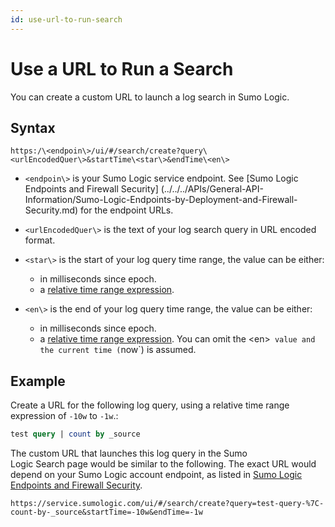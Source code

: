 ```yaml
---
id: use-url-to-run-search
---
```


# Use a URL to Run a Search

You can create a custom URL to launch a log search in Sumo Logic.

## Syntax

```
https:/\<endpoin\>/ui/#/search/create?query\<urlEncodedQuer\>&startTime\<star\>&endTime\<en\>
```

* `<endpoin\>` is your Sumo Logic service endpoint. See [Sumo Logic Endpoints and Firewall Security] (../../../APIs/General-API-Information/Sumo-Logic-Endpoints-by-Deployment-and-Firewall-Security.md) for the endpoint URLs.
* `<urlEncodedQuer\>` is the text of your log search query in URL encoded format.
* `<star\>` is the start of your log query time range, the value can be either:

    * in milliseconds since epoch.
    * a [relative time range
        expression](../Search-Basics/Time-Range-Expressions.md).

* `<en\>` is the end of your log query time range, the value can be either:
    
    * in milliseconds since epoch.
    * a [relative time range expression](../Search-Basics/Time-Range-Expressions.md).  You can omit the \<en\>` value and the current time (`now`) is assumed.

## Example

Create a URL for the following log query, using a relative time range expression of `-10w` to `-1w`.:

```sql
test query | count by _source
```

The custom URL that launches this log query in the Sumo Logic Search page would be similar to the following. The exact URL would depend on your Sumo Logic account endpoint, as listed in [Sumo Logic Endpoints and Firewall Security](../../../APIs/General-API-Information/Sumo-Logic-Endpoints-by-Deployment-and-Firewall-Security.md). 

```
https://service.sumologic.com/ui/#/search/create?query=test-query-%7C-count-by-_source&startTime=-10w&endTime=-1w
```
